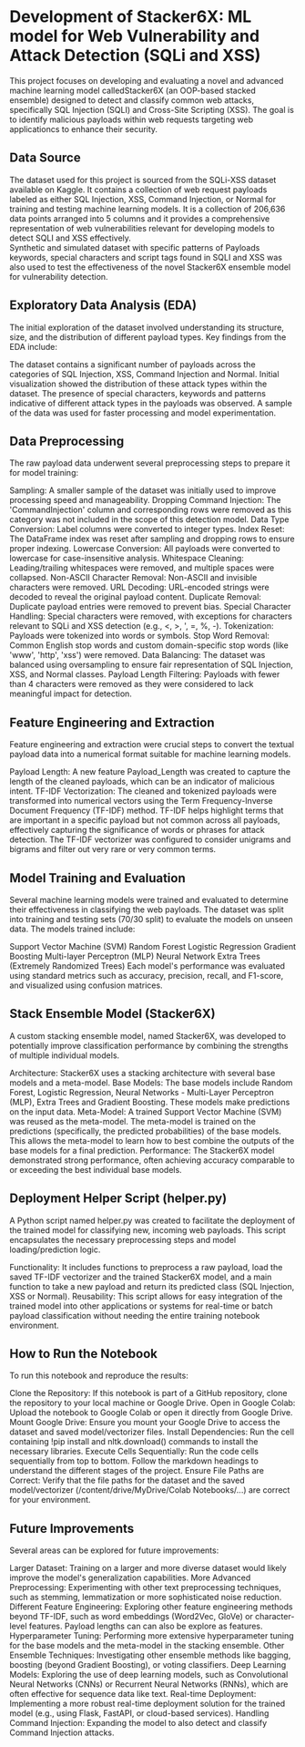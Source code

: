 # Development of Stacker6X: ML model for Web Vulnerability and Attack Detection (SQLi and XSS)
This project focuses on developing and evaluating a novel and advanced machine learning model calledStacker6X (an OOP-based stacked ensemble) designed to detect and classify common web attacks, specifically SQL Injection (SQLI) and Cross-Site Scripting (XSS). The goal is to identify malicious payloads within web requests targeting web applicationcs to enhance their security.

## Data Source
The dataset used for this project is sourced from the SQLi-XSS dataset available on Kaggle. It contains a collection of web request payloads labeled as either SQL Injection, XSS, Command Injection, or Normal for training and testing machine learning models. It is a collection of 206,636 data points arranged into 5 columns and it provides a comprehensive representation of web vulnerabilities relevant for developing models to detect SQLI and XSS effectively.  
Synthetic and simulated dataset with specific patterns of Payloads keywords, special characters and script tags found in SQLI and XSS was also used to test the effectiveness of the novel Stacker6X ensemble model for vulnerability detection.

## Exploratory Data Analysis (EDA)
The initial exploration of the dataset involved understanding its structure, size, and the distribution of different payload types. Key findings from the EDA include:

The dataset contains a significant number of payloads across the categories of SQL Injection, XSS, Command Injection and Normal.
Initial visualization showed the distribution of these attack types within the dataset.
The presence of special characters, keywords and patterns indicative of different attack types in the payloads was observed.
A sample of the data was used for faster processing and model experimentation.

## Data Preprocessing
The raw payload data underwent several preprocessing steps to prepare it for model training:

Sampling: A smaller sample of the dataset was initially used to improve processing speed and manageability.
Dropping Command Injection: The 'CommandInjection' column and corresponding rows were removed as this category was not included in the scope of this detection model.
Data Type Conversion: Label columns were converted to integer types.
Index Reset: The DataFrame index was reset after sampling and dropping rows to ensure proper indexing.
Lowercase Conversion: All payloads were converted to lowercase for case-insensitive analysis.
Whitespace Cleaning: Leading/trailing whitespaces were removed, and multiple spaces were collapsed.
Non-ASCII Character Removal: Non-ASCII and invisible characters were removed.
URL Decoding: URL-encoded strings were decoded to reveal the original payload content.
Duplicate Removal: Duplicate payload entries were removed to prevent bias.
Special Character Handling: Special characters were removed, with exceptions for characters relevant to SQLi and XSS detection (e.g., <, >, ', =, %, -).
Tokenization: Payloads were tokenized into words or symbols.
Stop Word Removal: Common English stop words and custom domain-specific stop words (like 'www', 'http', 'xss') were removed.
Data Balancing: The dataset was balanced using oversampling to ensure fair representation of SQL Injection, XSS, and Normal classes.
Payload Length Filtering: Payloads with fewer than 4 characters were removed as they were considered to lack meaningful impact for detection.

## Feature Engineering and Extraction
Feature engineering and extraction were crucial steps to convert the textual payload data into a numerical format suitable for machine learning models.

Payload Length: A new feature Payload_Length was created to capture the length of the cleaned payloads, which can be an   indicator of malicious intent.
TF-IDF Vectorization: The cleaned and tokenized payloads were transformed into numerical vectors using the Term Frequency-Inverse Document Frequency (TF-IDF) method. TF-IDF helps highlight terms that are important in a specific    payload but not common across all payloads, effectively capturing the significance of words or phrases for attack detection. The TF-IDF vectorizer was configured to consider unigrams and bigrams and filter out very rare or very common terms.

## Model Training and Evaluation
Several machine learning models were trained and evaluated to determine their effectiveness in classifying the web payloads. The dataset was split into training and testing sets (70/30 split) to evaluate the models on unseen data. The models trained include:

Support Vector Machine (SVM)
Random Forest
Logistic Regression
Gradient Boosting
Multi-layer Perceptron (MLP) Neural Network
Extra Trees (Extremely Randomized Trees)
Each model's performance was evaluated using standard metrics such as accuracy, precision, recall, and F1-score, and visualized using confusion matrices.

## Stack Ensemble Model (Stacker6X)
A custom stacking ensemble model, named Stacker6X, was developed to potentially improve classification performance by combining the strengths of multiple individual models.

Architecture: Stacker6X uses a stacking architecture with several base models and a meta-model.
Base Models: The base models include Random Forest, Logistic Regression, Neural Networks - Multi-Layer Perceptron (MLP), Extra Trees and Gradient Boosting. These models make predictions on the input data.
Meta-Model: A trained Support Vector Machine (SVM) was reused as the meta-model. The meta-model is trained on the predictions (specifically, the predicted probabilities) of the base models. This allows the meta-model to learn how to best combine the outputs of the base models for a final prediction.
Performance: The Stacker6X model demonstrated strong performance, often achieving accuracy comparable to or exceeding the best individual base models.

## Deployment Helper Script (helper.py)
A Python script named helper.py was created to facilitate the deployment of the trained model for classifying new, incoming web payloads. This script encapsulates the necessary preprocessing steps and model loading/prediction logic.

Functionality: It includes functions to preprocess a raw payload, load the saved TF-IDF vectorizer and the trained Stacker6X model, and a main function to take a new payload and return its predicted class (SQL Injection, XSS or Normal).
Reusability: This script allows for easy integration of the trained model into other applications or systems for real-time or batch payload classification without needing the entire training notebook environment.

## How to Run the Notebook
To run this notebook and reproduce the results:

Clone the Repository: If this notebook is part of a GitHub repository, clone the repository to your local machine or Google Drive.
Open in Google Colab: Upload the notebook to Google Colab or open it directly from Google Drive.
Mount Google Drive: Ensure you mount your Google Drive to access the dataset and saved model/vectorizer files.
Install Dependencies: Run the cell containing !pip install and nltk.download() commands to install the necessary libraries.
Execute Cells Sequentially: Run the code cells sequentially from top to bottom. Follow the markdown headings to understand the different stages of the project.
Ensure File Paths are Correct: Verify that the file paths for the dataset and the saved model/vectorizer (/content/drive/MyDrive/Colab Notebooks/...) are correct for your environment.

## Future Improvements
Several areas can be explored for future improvements:

Larger Dataset: Training on a larger and more diverse dataset would likely improve the model's generalization capabilities.
More Advanced Preprocessing: Experimenting with other text preprocessing techniques, such as stemming, lemmatization or more sophisticated noise reduction.
Different Feature Engineering: Exploring other feature engineering methods beyond TF-IDF, such as word embeddings (Word2Vec, GloVe) or character-level features. Payload lengths can can also be explore as features.
Hyperparameter Tuning: Performing more extensive hyperparameter tuning for the base models and the meta-model in the stacking ensemble.
Other Ensemble Techniques: Investigating other ensemble methods like bagging, boosting (beyond Gradient Boosting), or voting classifiers.
Deep Learning Models: Exploring the use of deep learning models, such as Convolutional Neural Networks (CNNs) or Recurrent Neural Networks (RNNs), which are often effective for sequence data like text.
Real-time Deployment: Implementing a more robust real-time deployment solution for the trained model (e.g., using Flask, FastAPI, or cloud-based services).
Handling Command Injection: Expanding the model to also detect and classify Command Injection attacks.
